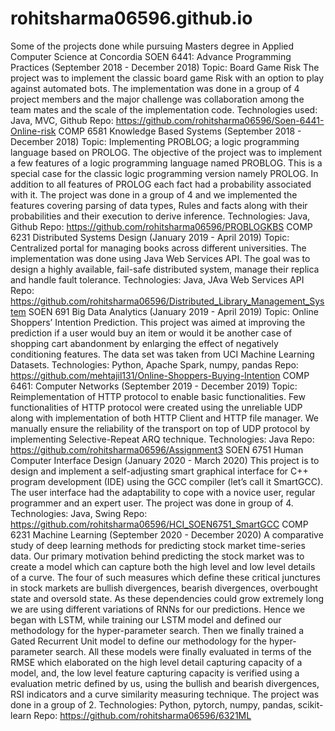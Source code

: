 # rohitsharma06596.github.io
Some of the projects done while pursuing Masters degree in Applied Computer Science at Concordia
SOEN 6441: Advance Programming Practices (September 2018 - December 2018)
		Topic: Board Game Risk
The project was to implement the classic board game Risk with an option to play against automated bots. The implementation was done in a group of 4 project members and the major challenge was collaboration among the team mates and the scale of the implementation code. 
Technologies used: Java, MVC, Github
Repo: https://github.com/rohitsharma06596/Soen-6441-Online-risk
COMP 6581 Knowledge Based Systems (September 2018 - December 2018)
		Topic: Implementing PROBLOG; a logic programming language based on PROLOG.
The objective of the project was to implement a few features of a logic programming language named PROBLOG. This is a special case for the classic logic programming version namely PROLOG. In addition to all features of PROLOG each fact had a probability associated with it. The project was done in a group of 4 and we implemented the features covering parsing of data types, Rules and facts along with their probabilities and their execution to derive inference. 
Technologies: Java, Github
Repo: https://github.com/rohitsharma06596/PROBLOGKBS
COMP 6231 Distributed Systems Design (January 2019 - April 2019)
Topic: Centralized portal for managing books across different universities.
The implementation was done using Java Web Services API. The goal was to design a highly available, fail-safe distributed system, manage their replica and handle fault tolerance. 
Technologies: Java, JAva Web Services API
Repo: https://github.com/rohitsharma06596/Distributed_Library_Management_System
SOEN 691 Big Data Analytics (January 2019 - April 2019)
Topic: Online Shoppers’ Intention Prediction.
This project was aimed at improving the prediction if a user would buy an item or would it be another case of shopping cart abandonment by enlarging the effect of negatively conditioning features. The data set was taken from UCI Machine Learning Datasets.
Technologies: Python, Apache Spark, numpy, pandas
Repo: https://github.com/mehtajil131/Online-Shoppers-Buying-Intention
COMP 6461: Computer Networks (September 2019 - December 2019)
Topic: Reimplementation of HTTP protocol to enable basic functionalities.
Few functionalities of HTTP protocol were created using the unreliable UDP along with implementation of both HTTP Client and HTTP file manager. We manually ensure the reliability of the transport on top of UDP protocol by implementing Selective-Repeat ARQ technique.
Technologies: Java
Repo: https://github.com/rohitsharma06596/Assignment3
SOEN 6751 Human Computer Interface Design (January 2020 - March 2020)
This project is to design and implement a self-adjusting smart graphical interface for C++ program development (IDE) using the GCC compiler (let’s call it SmartGCC). The user interface had the adaptability to cope with a novice user, regular programmer and an expert user. The project was done in group of 4.
Technologies: Java, Swing
Repo: https://github.com/rohitsharma06596/HCI_SOEN6751_SmartGCC
COMP 6231 Machine Learning (September 2020 - December 2020)
A comparative study of deep learning methods for predicting stock market time-series data. Our primary motivation behind predicting the stock market was to create a model which can capture both the high level and low level details of a curve. The four of such measures which define these critical junctures in stock markets are bullish divergences, bearish divergences, overbought state and oversold state. As these dependencies could grow extremely long we are using different variations of RNNs for our predictions. Hence we began with LSTM, while training our LSTM model and defined our methodology for the hyper-parameter search. Then we finally trained a Gated Recurrent Unit model to define our methodology for the hyper-parameter search. All these models were finally evaluated in terms of the RMSE which elaborated on the high level detail capturing capacity of a model, and, the low level feature capturing capacity is verified using a evaluation metric defined by us, using the bullish and bearish divergences, RSI indicators and a curve similarity measuring technique. The project was done in a group of 2.
Technologies: Python, pytorch, numpy, pandas, scikit-learn
Repo: https://github.com/rohitsharma06596/6321ML

